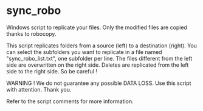 # sync_robo
Windows script to replicate your files. Only the modified files are copied thanks to robocopy. 

This script replicates folders from a source (left) to a destination (right).
You can select the subfolders you want to replicate in a file named "sync_robo_list.txt", one subfolder per line. 
The files different from the left side are overwritten on the right side. 
Deletes are replicated from the left side to the right side. 
So be careful !

WARNING !
We do not guarantee any possible DATA LOSS. Use this script with attention. Thank you. 

Refer to the script comments for more information. 
